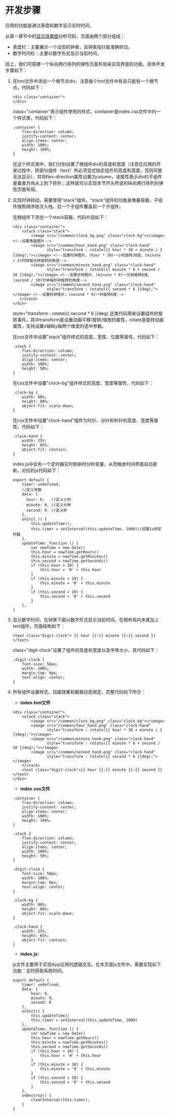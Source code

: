 # 开发步骤<a name="ZH-CN_TOPIC_0000001161817809"></a>

应用的功能是通过表盘和数字显示实时时间。

从第一章节中的[显示效果图](概述-7.md#fig7763172132019)分析可知，页面由两个部分组成：

-   表盘栏：主要展示一个动态的钟表，且钟表指针能准确转动。
-   数字时间栏：主要以数字形式显示当前时间。

综上，我们可搭建一个纵向两行排列的弹性页面布局来实现界面的功能。具体开发步骤如下：

1.  在hml文件中添加一个根节点div，注意每个hml文件中有且只能有一个根节点，代码如下：

    ```
    <div class="container">
    </div>
    ```

    class="container"表示组件使用的样式，container是index.css文件中的一个样式类，代码如下：

    ```
    .container {     
        flex-direction: column;
        justify-content: center;
        align-items: center;
        width: 100%;
        height: 100%;
    }
    ```

    在这个样式类中，我们分别设置了根组件div的高度和宽度（注意在应用的开发过程中，除部分组件（text）外必须显式指定组件的高度和宽度，否则可能无法显示）、并将flex-direction属性设置为column，该属性表示div的子组件是垂直方向从上到下排列；这样就可以实现本节开头所说的纵向两行排列的弹性页面布局。

2.  实现时钟转动，需要使用“stack”组件。“stack”组件的功能是堆叠容器，子组件按照顺序依次入栈，后一个子组件覆盖前一个子组件。

    在根组件下添加一个stack容器，代码片段如下：

    ```
    <div class="container">    
        <stack class="stack">
            <image src="/common/clock_bg.png" class="clock-bg"></image> <!--设置表盘图片-->
            <image src="/common/hour_hand.png" class="clock-hand"
                   style="transform : rotate({{ hour * 30 + minute / 2 }}deg);"></image> <!--设置时钟图片，(hour * 30)一小时旋转30度，(minute / 2)时钟每分钟旋转的角度-->
            <image src="/common/minute_hand.png" class="clock-hand"
                   style="transform : rotate({{ minute * 6 + second / 10 }}deg);"></image> <!--设置分钟图片，(minute * 6)一分钟旋转6度，(second / 10)分钟每秒钟旋转的角度-->
            <image src="/common/second_hand.png" class="clock-hand"
                   style="transform : rotate({{ second * 6 }}deg);"></image> <!--设置秒钟图片，(second * 6)一秒旋转6度-->
       </stack>
    </div>
    ```

    style="transform : rotate\(\{\{ second \* 6 \}\}deg\) 这类代码用来设置组件的旋转事件。其中transform是设置动画平移/旋转/缩放的属性，rotate是旋转动画属性，支持设置x轴和y轴两个维度的选中参数。

    在css文件中设置"stack"组件样式的高度、宽度、位置等属性，代码如下：

    ```
    .stack {
        flex-direction: column;
        justify-content: center;
        align-items: center;
        width: 100%;
        height: 50%;
    }
    ```

    在css文件中设置"clock-bg"组件样式的高度、宽度等属性，代码如下：

    ```
    .clock-bg {
        width: 80%;
        height: 80%;
        object-fit: scale-down;
    }
    ```

    在css文件中设置"clock-hand"组件为时针、分针和秒针的高度、宽度等属性，代码如下：

    ```
    .clock-hand {
        width: 25%;
        height: 65%;
        object-fit: contain;
    }
    ```

    index.js中会有一个定时器实时刷新时分秒变量，从而触发时间界面自动更新。对应的js代码如下：

    ```
    export default {
        timer: undefined,
        //定义参数
        data: {
          hour: 0,   //定义小时
          minute: 0, //定义分钟
          second: 0  //定义秒
        },
        onInit () {
            this.updateTime();
            this.timer = setInterval(this.updateTime, 1000)//设置1s的定时器
        },  
        updateTime: function () {       
            var nowTime = new Date()    
            this.hour = nowTime.getHours()    
            this.minute = nowTime.getMinutes()   
            this.second = nowTime.getSeconds()    
            if (this.hour < 10) {        
                this.hour = '0' + this.hour    
            }  
            if (this.minute < 10) {       
                this.minute = '0' + this.minute   
            }    
            if (this.second < 10) {      
                this.second = '0' + this.second   
            }
        },
    }
    ```

3.  显示数字时间，在钟表下面以数字形式显示当前时间。在根布局内末尾加上text组件，页面结构如下：

    ```
    <text class="digit-clock"> {{ hour }}:{{ minute }}:{{ second }}</text>
    ```

    class="digit-clock"设置了组件的高度和宽度以及字体大小，其代码如下：

    ```
    .digit-clock {    
        font-size: 58px;   
        width: 100%;
        margin-top: 0px;
        text-align: center;
    }
    ```

4.  所有组件设置样式、动画效果和数据动态绑定，完整代码如下所示：

    -   **index.hml文件**

    ```
    <div class="container">
        <stack class="stack">
            <image src="/common/clock_bg.png" class="clock-bg"></image>
            <image src="/common/hour_hand.png" class="clock-hand"
                   style="transform : rotate({{ hour * 30 + minute / 2 }}deg);"></image>
            <image src="/common/minute_hand.png" class="clock-hand"
                   style="transform : rotate({{ minute * 6 + second / 10 }}deg);"></image>
            <image src="/common/second_hand.png" class="clock-hand"
                   style="transform : rotate({{ second * 6 }}deg);"></image>
        </stack>
        <text class="digit-clock">{{ hour }}:{{ minute }}:{{ second }}</text>
    </div>
    ```

    -   **index.css文件**

    ```
    .container {
        flex-direction: column;
        justify-content: center;
        align-items: center;
        width: 100%;
        height: 100%;
    }
    
    .stack {
        flex-direction: column;
        justify-content: center;
        align-items: center;
        width: 100%;
        height: 50%;
    }
    
    .digit-clock {
        font-size: 58px;
        width: 100%;
        margin-top: 0px;
        text-align: center;
    }
    
    .clock-bg {
        width: 80%;
        height: 80%;
        object-fit: scale-down;
    }
    
    .clock-hand {
        width: 25%;
        height: 65%;
        object-fit: contain;
    }
    ```

    -   **index.js:**

    js文件主要用于实现App应用的逻辑交互。在本页面js文件中，需要实现如下功能：定时获取系统时间。

    ```
    export default {
        timer: undefined,
        data: {
            hour: 0,
            minute: 0,
            second: 0
        },
        onInit() {
            this.updateTime()
            this.timer = setInterval(this.updateTime, 1000)
        },
        updateTime: function () {
            var nowTime = new Date()
            this.hour = nowTime.getHours()
            this.minute = nowTime.getMinutes()
            this.second = nowTime.getSeconds()
            if (this.hour < 10) {
                this.hour = '0' + this.hour
            }
            if (this.minute < 10) {
                this.minute = '0' + this.minute
            }
            if (this.second < 10) {
                this.second = '0' + this.second
            }
        },
        onDestroy() {
            clearInterval(this.timer);
        }
    }
    ```



